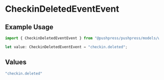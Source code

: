 # CheckinDeletedEventEvent

## Example Usage

```typescript
import { CheckinDeletedEventEvent } from "@pushpress/pushpress/models/webhooks";

let value: CheckinDeletedEventEvent = "checkin.deleted";
```

## Values

```typescript
"checkin.deleted"
```
